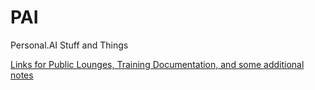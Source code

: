 # PAI
Personal.AI Stuff and Things

[Links for Public Lounges, Training Documentation, and some additional notes](https://github.com/Az-Neter/PAI/blob/main/Important%20Links.md)
